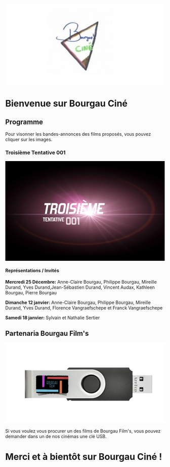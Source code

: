 ![logo BC](Capture%20d’écran%202019-12-17%20à%2008.27.11.png)




# Bienvenue sur Bourgau Ciné

## Programme

Pour visonner les bandes-annonces des films proposés, vous pouvez cliquer sur les images. 

### Troisième Tentative 001

[![Troisième Tentative 001](8B3FBF2F-2CAB-480C-9EC4-72254DF91019.jpeg)](https://www.youtube.com/watch?v=4NtmfqOH3K8)

#### Représentations / Invités

**Mercredi 25 Décembre:** Anne-Claire Bourgau, Philippe Bourgau, Mireille Durand, Yves Durand,Jean-Sébastien Durand, Vincent Audax, Kathleen Bourgau, Pierre Bourgau 

**Dimanche 12 janvier:** Anne-Claire Bourgau, Philippe Bourgau, Mireille Durand, Yves Durand, Florence Vangraefschepe et Franck Vangraefschepe

**Samedi 18 janvier:** Sylvain et Nathalie Sertier

## Partenaria Bourgau Film's

![clés USB](Capcle.png)

Si vous voulez vous procurer un des films de Bourgau Film's, vous pouvez demander dans un de nos cinémas une clé USB. 

# Merci et à bientôt sur Bourgau Ciné !
